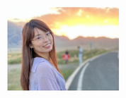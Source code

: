 
<div style="display: flex;">
  <div style="width:50%;">
  <img src="/photo.jpg">
  </div>
  <div style="width:50%;">

  </div>
</div>

